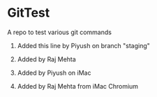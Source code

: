# GitTest
A repo to test various git commands

1. Added this line by Piyush on branch "staging"

2. Added by Raj Mehta

3. Added by Piyush on iMac

4. Added by Raj Mehta from iMac Chromium
